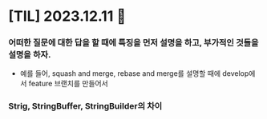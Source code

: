 # [TIL] 2023.12.11 📘

### 어떠한 질문에 대한 답을 할 때에 특징을 먼저 설명을 하고, 부가적인 것들을 설명을 하자.
* 예를 들어, squash and merge, rebase and merge를 설명할 때에 develop에서 feature 브랜치를 만들어서 

### Strig, StringBuffer, StringBuilder의 차이
